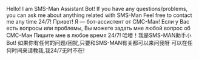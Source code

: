 Hello! I am SMS-Man Assistant Bot!
If you have any questions/problems, you can ask me about anything related with SMS-Man
Feel free to contact me any time 24/7!
Привет! Я — бот-ассистент от СМС-Ман!
Если у Вас есть вопросы или проблемы, Вы можете задать мне любой вопрос об СМС-Ман
Пишите мне в любое время 24/7!
哈喽！我是SMS-MAN助手小Bot!
如果你有任何的问题/困扰,只要和SMS-MAN有关都可以来问我呀
可以在任何时间来请教我,我24/7无时不在!
